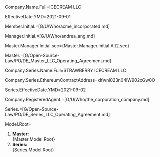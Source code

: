 Company.Name.Full=ICECREAM LLC

EffectiveDate.YMD=2021-09-01

Member.Initial.=[G/U/Who/acme_incorporated.md]

Manager.Initial.=[G/U/Who/andrea_ang.md]

Master.Manager.Initial.sec={Master.Manager.Initial.Alt2.sec}

Master.=[G/Open-Source-Law/PO/DE_Master_LLC_Operating_Agreement.md]

Company.Series.Name.Full=STRAWBERRY ICECREAM LLC

Company.Series.EthereumContractAddress=xlfwni023n04lW902xGw0O

Series.EffectiveDate.YMD=2021-09-02

Company.RegisteredAgent.=[G/U/Who/the_corporation_company.md]

Series.=[G/Open-Source-Law/PO/DE_Series_LLC_Operating_Agreement.md]

Model.Root=<ol><li><b>Master:</b><br> {Master.Model.Root}</li><li><b>Series:</b><br> {Series.Model.Root}



